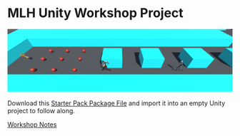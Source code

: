 # MLH Unity Workshop Project

![](/Notes/img/screenshot.png)

Download this [Starter Pack Package File](https://github.com/ElmarTalibzade/MLH-Unity-Workshop-2017-Final-Project/blob/master/Notes/MLH%20Starter%20Pack.unitypackage) and import it into an empty Unity project to follow along.

[Workshop Notes](https://github.com/ElmarTalibzade/MLH-Unity-Workshop-2017-Final-Project/blob/master/Notes/MLH%20Local%20Hack%20Day%20December%202017%20-%20Unity%20Workshop%20Notes.pdf)
